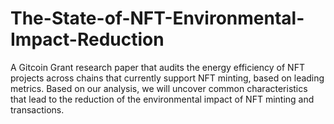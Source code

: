 # The-State-of-NFT-Environmental-Impact-Reduction
 A Gitcoin Grant research paper that audits the energy efficiency of NFT projects across chains that currently support NFT minting, based on leading metrics. Based on our analysis, we will uncover common characteristics that lead to the reduction of the environmental impact of NFT minting and transactions. 
